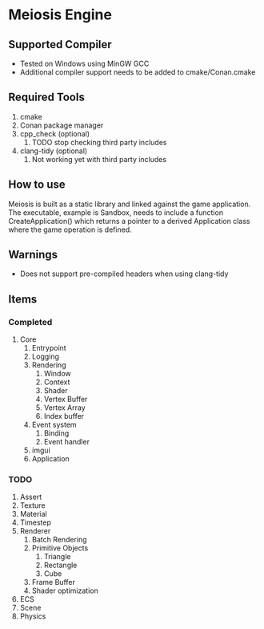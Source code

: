 # Meiosis Engine

## Supported Compiler

* Tested on Windows using MinGW GCC
* Additional compiler support needs to be added to cmake/Conan.cmake

## Required Tools

1. cmake
2. Conan package manager
3. cpp_check (optional)
   1. TODO stop checking third party includes
4. clang-tidy (optional)
   1. Not working yet with third party includes

## How to use

Meiosis is built as a static library and linked against the game application. The executable, example is Sandbox, needs to include a function CreateApplication() which returns a pointer to a derived Application class where the game operation is defined.

## Warnings

* Does not support pre-compiled headers when using clang-tidy

## Items

### Completed

1. Core
   1. Entrypoint
   2. Logging
   3. Rendering
      1. Window
      2. Context
      3. Shader
      4. Vertex Buffer
      5. Vertex Array
      6. Index buffer
   4. Event system
      1. Binding
      2. Event handler
   5. imgui
   6. Application

### TODO

1. Assert
2. Texture
3. Material
4. Timestep
5. Renderer
   1. Batch Rendering
   2. Primitive Objects
      1. Triangle
      2. Rectangle
      3. Cube
   3. Frame Buffer
   4. Shader optimization
6. ECS
7. Scene
8. Physics
